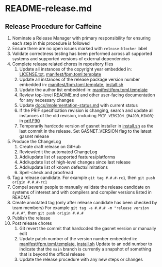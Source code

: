 README-release.md
========

Release Procedure for Caffeine
-------------
1. Nominate a Release Manager with primary responsibility for ensuring each step in this
   procedure is followed
2. Ensure there are no open issues marked with `release-blocker` label
3. Validate correctness testing has been performed across all supported systems and supported
   versions of external dependencies
4. Complete release related chores in repository files
    1. Update all instances of the copyright year embedded in: [LICENSE.txt](../LICENSE.txt),
       [manifest/fpm.toml.template](../manifest/fpm.toml.template)
    2. Update all instances of the release package version number embedded in:
       [manifest/fpm.toml.template](../manifest/fpm.toml.template), [install.sh](../install.sh)
    3. Update the author list embedded in: [manifest/fpm.toml.template](../manifest/fpm.toml.template)
    4. Review top-level [README.md](../README.md) and other user-facing documentation for any
       necessary changes
    5. Update [docs/implementation-status.md](../docs/implementation-status.md) with current status
    6. If the PRIF specification revision is changing, search and update all instances of the old revision,
       including `PRIF_VERSION_{MAJOR,MINOR}` in [prif.F90](../src/prif.F90)
    7. Temporarily hardcode version of gasnet installer in [install.sh](../install.sh) as the
       last commit in the release. Set GASNET_VERSION flag to the latest gasnet release
5. Produce the ChangeLog
    1. Create draft release on GitHub
    2. Review/edit the automated ChangeLog
    3. Add/update list of supported features/platforms
    4. Add/update list of high-level changes since last release
    5. Add/update list of known defects/limitations
    6. Spell-check and proofread
6. Tag a release candidate. For example `git tag #.#.#-rc1`, then `git push origin #.#.#-rc1`
7. Compel several people to manually validate the release candidate on systems of interest
   and with compilers and compiler versions listed in README
8. Create annotated tag (only after release candidate has been checked by team members)
    For example `git tag -a #.#.# -m "release version #.#.#"`, then `git push origin #.#.#`
9. Publish the release
10. Post release chores
    1. Git revert the commit that hardcoded the gasnet version or manually edit
    2. Update patch number of the version number embedded in:
       [manifest/fpm.toml.template](../manifest/fpm.toml.template), [install.sh](../install.sh)
       Update to an odd number to indicate that the `main` branch is currently a snapshot of something
       that is beyond the offical release
    3. Update the release procedure with any new steps or changes
